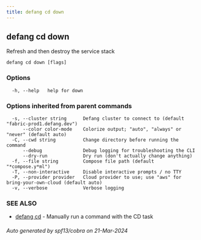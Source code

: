 ```yaml
---
title: defang cd down
---
```

## defang cd down

Refresh and then destroy the service stack

```
defang cd down [flags]
```

### Options

```
  -h, --help   help for down
```

### Options inherited from parent commands

```
  -s, --cluster string      Defang cluster to connect to (default "fabric-prod1.defang.dev")
      --color color-mode    Colorize output; "auto", "always" or "never" (default auto)
  -C, --cwd string          Change directory before running the command
      --debug               Debug logging for troubleshooting the CLI
      --dry-run             Dry run (don't actually change anything)
  -f, --file string         Compose file path (default "*compose.y*ml")
  -T, --non-interactive     Disable interactive prompts / no TTY
  -P, --provider provider   Cloud provider to use; use "aws" for bring-your-own-cloud (default auto)
  -v, --verbose             Verbose logging
```

### SEE ALSO

* [defang cd](defang-cd.md)	 - Manually run a command with the CD task

###### Auto generated by spf13/cobra on 21-Mar-2024
